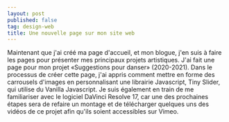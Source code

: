 ```yaml
---
layout: post
published: false
tag: design-web
title: Une nouvelle page sur mon site web
---
```


Maintenant que j'ai créé ma page d'accueil, et mon blogue, j'en suis à faire les pages pour présenter mes principaux projets artistiques. J'ai fait une page pour mon projet «Suggestions pour danser» (2020-2021). Dans le processus de créer cette page, j'ai appris comment mettre en forme des carrousels d'images en personnalisant une librairie Javascript, Tiny Slider, qui utilise du Vanilla Javascript. Je suis également en train de me familiariser avec le logiciel DaVinci Resolve 17, car une des prochaines étapes sera de refaire un montage et de télécharger quelques uns des vidéos de ce projet afin qu'ils soient accessibles sur Vimeo.

